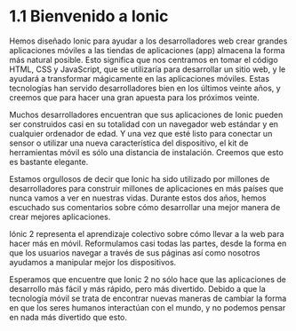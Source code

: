 # 1.1 Bienvenido a Ionic

Hemos diseñado Ionic para ayudar a los desarrolladores web crear grandes aplicaciones móviles a las tiendas de aplicaciones (app) almacena la forma más natural posible. Esto significa que nos centramos en tomar el código HTML, CSS y JavaScript, que se utilizaría para desarrollar un sitio web, y le ayudará a transformar mágicamente en las aplicaciones móviles. Estas tecnologías han servido desarrolladores bien en los últimos veinte años, y creemos que para hacer una gran apuesta para los próximos veinte.

Muchos desarrolladores encuentran que sus aplicaciones de Ionic pueden ser construidos casi en su totalidad con un navegador web estándar y en cualquier ordenador de edad. Y una vez que esté listo para conectar un sensor o utilizar una nueva característica del dispositivo, el kit de herramientas móvil es sólo una distancia de instalación. Creemos que esto es bastante elegante.

Estamos orgullosos de decir que Ionic ha sido utilizado por millones de desarrolladores para construir millones de aplicaciones en más países que nunca vamos a ver en nuestras vidas. Durante estos dos años, hemos escuchado sus comentarios sobre cómo desarrollar una mejor manera de crear mejores aplicaciones.

Iónic 2 representa el aprendizaje colectivo sobre cómo llevar a la web para hacer más en móvil. Reformulamos casi todas las partes, desde la forma en que los usuarios navegar a través de sus páginas así como nosotros ayudamos a manipular mejor los dispositivos.

Esperamos que encuentre que Ionic 2 no sólo hace que las aplicaciones de desarrollo más fácil y más rápido, pero más divertido. Debido a que la tecnología móvil se trata de encontrar nuevas maneras de cambiar la forma en que los seres humanos interactúan con el mundo, y no podemos pensar en nada más divertido que esto.
